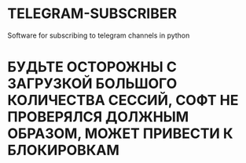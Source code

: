 # TELEGRAM-SUBSCRIBER
Software for subscribing to telegram channels in python

# БУДЬТЕ ОСТОРОЖНЫ С ЗАГРУЗКОЙ БОЛЬШОГО КОЛИЧЕСТВА СЕССИЙ, СОФТ НЕ ПРОВЕРЯЛСЯ ДОЛЖНЫМ ОБРАЗОМ, МОЖЕТ ПРИВЕСТИ К БЛОКИРОВКАМ
